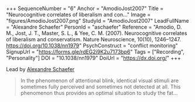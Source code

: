 +++
SequenceNumber = "6"
Anchor = "AmodioJost2007"
Title = "Neurocognitive correlates of liberalism and con..."
Image = "figures/AmodioJost2007.png"
StudyId = "AmodioJost2007"
LeadFullName = "Alexandre Schaefer"
PersonId = "aschaefer"
Reference = "Amodio, D. M., Jost, J. T., Master, S. L., & Yee, C. M. (2007). Neurocognitive correlates of liberalism and conservatism. Nature Neuroscience, 10(10), 1246–1247. https://doi.org/10.1038/nn1979"
PsychConstruct = "conflict monitoring"
SignupUrl = "https://forms.gle/rdEG2i9K2u7173bp6"
Tags = ["Recording", "Personality"]
DOI = "10.1038/nn1979"
DoiUrl = "https://dx.doi.org/"
+++

Lead by [Alexandre Schaefer](/people/#aschaefer)


> In the phenomenon of attentional blink, identical visual stimuli are sometimes fully perceived and sometimes not detected at all. This phenomenon thus provides an optimal situation to study the fat...
